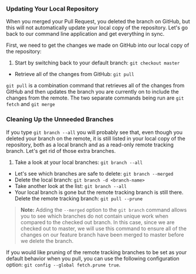 ### Updating Your Local Repository

When you merged your Pull Request, you deleted the branch on GitHub, but this will not automatically update your local copy of the repository. Let's go back to our command line application and get everything in sync.

First, we need to get the changes we made on GitHub into our local copy of the repository:

1. Start by switching back to your default branch: `git checkout master`
- Retrieve all of the changes from GitHub: `git pull`

`git pull` is a combination command that retrieves all of the changes from GitHub and then updates the branch you are currently on to include the changes from the remote. The two separate commands being run are `git fetch` and `git merge`

### Cleaning Up the Unneeded Branches

If you type `git branch --all` you will probably see that, even though you deleted your branch on the remote, it is still listed in your local copy of the repository, both as a local branch and as a read-only remote tracking branch. Let's get rid of those extra branches.


1. Take a look at your local branches: `git branch --all`
- Let's see which branches are safe to delete: `git branch --merged`
- Delete the local branch: `git branch -d <branch-name>`
- Take another look at the list: `git branch --all`
- Your local branch is gone but the remote tracking branch is still there. Delete the remote tracking branch: `git pull --prune`


> **Note:** Adding the `--merged` option to the `git branch` command allows you to see which branches do not contain unique work when compared to the checked out branch. In this case, since we are checked out to master, we will use this command to ensure all of the changes on our feature branch have been merged to master before we delete the branch.

If you would like pruning of the remote tracking branches to be set as your default behavior when you pull, you can use the following configuration option: `git config --global fetch.prune true`.
